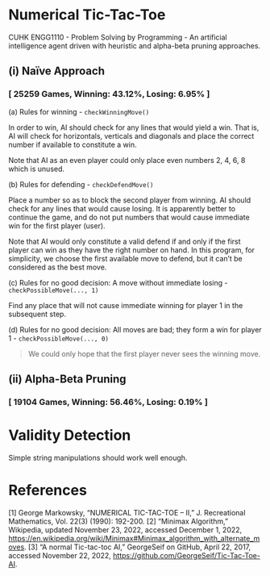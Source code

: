 # Numerical Tic-Tac-Toe

CUHK ENGG1110 - Problem Solving by Programming - An artificial intelligence agent driven with heuristic and alpha-beta pruning approaches. 

## (i)	Naïve Approach

### [ 25259 Games, Winning: 43.12%, Losing: 6.95% ]

(a) Rules for winning - ``checkWinningMove()``

In order to win, AI should check for any lines that would yield a win. That is, AI will check for horizontals, verticals and diagonals and place the correct number if available to constitute a win.

Note that AI as an even player could only place even numbers 2, 4, 6, 8 which is unused.

(b) Rules for defending - ``checkDefendMove()``

Place a number so as to block the second player from winning. AI should check for any lines that would cause losing. It is apparently better to continue the game, and do not put numbers that would cause immediate win for the first player (user).

Note that AI would only constitute a valid defend if and only if the first player can win as they have the right number on hand. In this program, for simplicity, we choose the first available move to defend, but it can’t be considered as the best move.

(c) Rules for no good decision: A move without immediate losing - ``checkPossibleMove(..., 1)``

Find any place that will not cause immediate winning for player 1 in the subsequent step.

(d) Rules for no good decision: All moves are bad; they form a win for player 1 - ``checkPossibleMove(..., 0)``

> We could only hope that the first player never sees the winning move.

## (ii) Alpha-Beta Pruning

### [ 19104 Games, Winning: 56.46%, Losing: 0.19% ]

# Validity Detection

Simple string manipulations should work well enough.

# References
[1] 	George Markowsky, “NUMERICAL TIC-TAC-TOE – II,” J. Recreational Mathematics, Vol. 22(3) (1990): 192-200.
[2]	“Minimax Algorithm,” Wikipedia, updated November 23, 2022, accessed December 1, 2022, https://en.wikipedia.org/wiki/Minimax#Minimax_algorithm_with_alternate_moves.
[3]	“A normal Tic-tac-toc AI,” GeorgeSeif on GitHub, April 22, 2017, accessed November 22, 2022, https://github.com/GeorgeSeif/Tic-Tac-Toe-AI.
